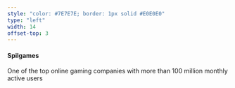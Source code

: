 ```yaml
---
style: "color: #7E7E7E; border: 1px solid #E0E0E0"
type: "left"
width: 14
offset-top: 3
---
```

#### Spilgames
One of the top online gaming companies with more than 100 million monthly active users
